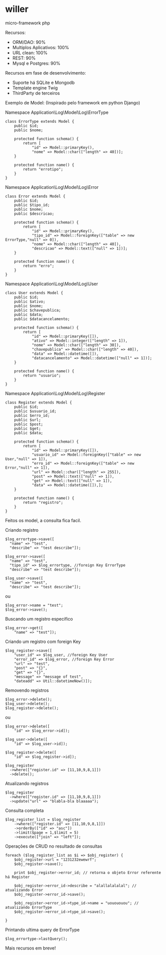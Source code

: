 willer
===========

micro-framework php

Recursos:
- ORM/DAO: 90%
- Multiplos Aplicativos: 100%
- URL clean: 100%
- REST: 90%
- Mysql e Postgres: 90% 

Recursos em fase de desenvolvimento:
- Suporte há SQLite e Mongodb
- Template engine Twig
- ThirdParty de terceiros

Exemplo de Model: (Inspirado pelo framework em python Django)

Namespace Application\Log\Model\Log\ErrorType
```
class ErrorType extends Model {
    public $id;
    public $nome;

    protected function schema() {
        return [
            "id" => Model::primaryKey(),
            "nome" => Model::char(["length" => 40])];
    }

    protected function name() {
        return "errotipo";
    }
}
```

Namespace Application\Log\Model\Log\Error
```
class Error extends Model {
    public $id;
    public $tipo_id;
    public $nome;
    public $descricao;

    protected function schema() {
        return [
            "id" => Model::primaryKey(),
            "tipo_id" => Model::foreignKey(["table" => new ErrorType,"null" => 0]),
            "nome" => Model::char(["length" => 40]),
            "descricao" => Model::text(["null" => 1])];
    }

    protected function name() {
        return "erro";
    }
}
```

Namespace Application\Log\Model\Log\User
```
class User extends Model {
    public $id;
    public $ativo;
    public $nome;
    public $chavepublica;
    public $data;
    public $datacancelamento;

    protected function schema() {
        return [
            "id" => Model::primaryKey([]),
            "ativo" => Model::integer(["length" => 1]),
            "nome" => Model::char(["length" => 30]),
            "chavepublica" => Model::char(["length" => 40]),
            "data" => Model::datetime([]),
            "datacancelamento" => Model::datetime(["null" => 1])];
    }

    protected function name() {
        return "usuario";
    }
}
```

Namespace Application\Log\Model\Log\Register
```
class Register extends Model {
    public $id;
    public $usuario_id;
    public $erro_id;
    public $url;
    public $post;
    public $get;
    public $data;

    protected function schema() {
        return [
            "id" => Model::primaryKey([]),
            "usuario_id" => Model::foreignKey(["table" => new User,"null" => 1]),
            "erro_id" => Model::foreignKey(["table" => new Error,"null" => 1]),
            "url" => Model::char(["length" => 255]),
            "post" => Model::text(["null" => 1]),
            "get" => Model::text(["null" => 1]),
            "data" => Model::datetime([]),];
    }

    protected function name() {
        return "registro";
    }
}
```

Feitos os model, a consulta fica facil.

Criando registro
```
$log_errortype->save([
  "name" => "test",
  "describe" => "test describe"]);

$log_error->save([
  "name" => "test",
  "tipo_id" => $log_errortype, //foreign Key ErrorType
  "describe" => "test describe"]);

$log_user->save([
  "name" => "test",
  "describe" => "test describe"]);
```
ou
```
$log_error->name = "test";
$log_error->save();
```

Buscando um registro especifico
```
$log_error->get([
    "name" => "test"]);
```

Criando um registro com foreign Key
```
$log_register->save([
    "user_id" => $log_user, //foreign Key User
    "error_id" => $log_error, //foreign Key Error
    "url" => "test",
    "post" => "{}",
    "get" => "{}",
    "message" => "message of test",
    "dateadd" => Util::datetimeNow()]);
```

Removendo registros
```
$log_error->delete();
$log_user->delete();
$log_register->delete();
```
ou
```
$log_error->delete([
    "id" => $log_error->id]);

$log_user->delete([
    "id" => $log_user->id]);

$log_register->delete([
    "id" => $log_register->id]);

$log_register
  ->where(["register.id" => [11,10,9,8,1]])
  ->delete();
```

Atualizando registros
```
$log_register
  ->where(["register.id" => [11,10,9,8,1]])
  ->update("url" => "blabla-bla blaaaaa");
```

Consulta completa
```
$log_register_list = $log_register
    ->where(["register.id" => [11,10,9,8,1]])
    ->orderBy(["id" => "asc"])
    ->limit($page = 1,$limit = 5)
    ->execute(["join" => "left"]);
```

Operações de CRUD no resultado de consultas
```
foreach ($log_register_list as $i => $obj_register) {
    $obj_register->url = "1231232ewewrf";
    $obj_register->save();

    print $obj_register->error_id; // retorna o objeto Error referente há Register

    $obj_register->error_id->describe = "alallalalalal"; // atualizando Error
    $obj_register->error_id->save();

    $obj_register->error_id->type_id->name = "uouououou"; // atualizando ErrorType
    $obj_register->error_id->type_id->save();

}
```

Printando ultima query de ErrorType
```
$log_errortype->lastQuery();
```

Mais recursos em breve!
